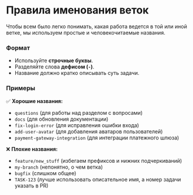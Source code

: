 # Правила именования веток

Чтобы всем было легко понимать, какая работа ведется в той или иной ветке, мы используем простые и человекочитаемые названия.

### Формат

*   Используйте **строчные буквы**.
*   Разделяйте слова **дефисом (`-`)**.
*   Название должно кратко описывать суть задачи.

### Примеры

✅ **Хорошие названия:**

*   `questions` (для работы над разделом с вопросами)
*   `docs` (для обновления документации)
*   `fix-login-error` (для исправления ошибки входа)
*   `add-user-avatar` (для добавления аватаров пользователей)
*   `payment-gateway-integration` (для интеграции платежного шлюза)

❌ **Плохие названия:**

*   `feature/new_stuff` (избегаем префиксов и нижних подчеркиваний)
*   `my-branch` (непонятно, о чем ветка)
*   `bugfix` (слишком общее)
*   `TASK-123` (лучше использовать описательное имя, а номер задачи указать в PR)